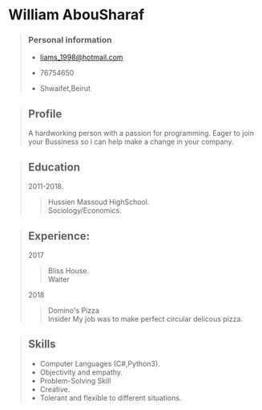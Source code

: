 
# William AbouSharaf      

<!--![Profile Picture](https://scontent.fbey14-1.fna.fbcdn.net/v/t1.0-9/18341669_1464005700316596_1532366128797574055_n.jpg?_nc_cat=104&_nc_ht=scontent.fbey14-1.fna&oh=8ae4563cc4792cb40ec2728435c8efd1&oe=5D710E7C)-->



>### **Personal information**
>* liams_1998@hotmail.com
>- 76754650
> + Shwaifet,Beirut

>## **Profile**
>A hardworking person with a passion for programming. Eager to join your Bussiness so i can help make a change in your company.




>## **Education**
> 2011-2018. </br>
>> Hussien Massoud HighSchool.</br>
Sociology/Economics.

>## **Experience**:
>2017
>>Bliss House.</br>
Waiter</br>
>
>2018
>>Domino's Pizza</br>
Insider
My job was to make perfect circular delicous pizza.


>## **Skills**
>+ Computer Languages (C#,Python3).
>+ Objectivity and empathy.
>+ Problem-Solving Skill
>+ Creative.
>+ Tolerant and flexible to different situations.
 


